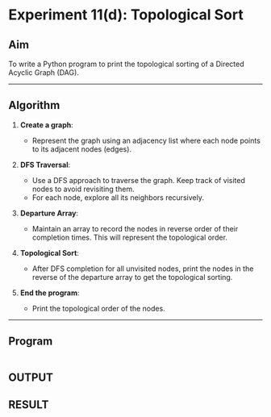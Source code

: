 # Experiment 11(d): Topological Sort

## Aim
To write a Python program to print the topological sorting of a Directed Acyclic Graph (DAG).

---

## Algorithm

1. **Create a graph**: 
   - Represent the graph using an adjacency list where each node points to its adjacent nodes (edges).

2. **DFS Traversal**:
   - Use a DFS approach to traverse the graph. Keep track of visited nodes to avoid revisiting them.
   - For each node, explore all its neighbors recursively.

3. **Departure Array**:
   - Maintain an array to record the nodes in reverse order of their completion times. This will represent the topological order.

4. **Topological Sort**:
   - After DFS completion for all unvisited nodes, print the nodes in the reverse of the departure array to get the topological sorting.

5. **End the program**:
   - Print the topological order of the nodes.

---

## Program

```

```

## OUTPUT

## RESULT
